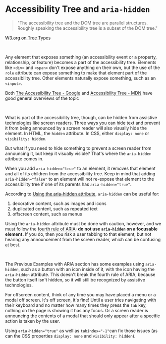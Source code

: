 # Accessibility Tree and `aria-hidden`

<blockquote cite="https://www.w3.org/TR/core-aam/#intro_treetypes">"The accessibility tree and the DOM tree are parallel structures. Roughly speaking the accessibility tree is a subset of the DOM tree."</blockquote>

[W3.org on Tree Types](https://www.w3.org/TR/core-aam/#intro_treetypes)

<br>

Any element that exposes something (an accessibility event or a property, relationship, or feature) becomes a part of the accessibility tree. Elements like `<div>` and `<span>` don't expose anything on their own, but the use of the `role` attribute can expose something to make that element part of the accessibility tree. Other elements naturally expose something, such as an `<input>`.

Both [The Accessibility Tree - Google](https://developers.google.com/web/fundamentals/accessibility/semantics-builtin/the-accessibility-tree) and [Accessibility Tree - MDN](https://developer.mozilla.org/en-US/docs/Glossary/Accessibility_tree) have good general overviews of the topic

<br>

What is part of the accessibility tree, though, can be hidden from assistive technologies like screen readers. Three ways you can hide text and prevent it from being announced by a screen reader will also visually hide the element. In HTML, the `hidden` attribute. In CSS, either `display: none` or `visibility: hidden`.

But what if you need to hide something to prevent a screen reader from announcing it, but keep it visually visible? That's where the `aria-hidden` attribute comes in.

When you add `aria-hidden="true"` to an element, it removes that element and all of its children from the accessibility tree. Keep in mind that adding `aria-hidden="false"` to an element will not re-expose that element to the accessibility tree if one of its parents has `aria-hidden="true"`.

According to [Using the aria-hidden attribute](https://developer.mozilla.org/en-US/docs/Web/Accessibility/ARIA/ARIA_Techniques/Using_the_aria-hidden_attribute), `aria-hidden` can be useful for:

1. decorative content, such as images and icons
2. duplicated content, such as repeated text
3. offscreen content, such as menus

Using the `aria-hidden` attribute must be done with caution, however, and we must follow the [fourth rule of ARIA](https://www.w3.org/TR/using-aria/#fourth): **do not use `aria-hidden` on a focusable element.** If you do, then you risk a user tabbing to that element, but not hearing any announcement from the screen reader, which can be confusing at best.

<br>

The Previous Examples with ARIA section has some examples using `aria-hidden`, such as a button with an icon inside of it, with the icon having the `aria-hidden` attribute. This doesn't break the fourth rule of ARIA, because the button itself isn't hidden, so it will still be recognized by assistive technologies.

For offscreen content, think of any time you may have placed a menu or a modal off screen. It's off screen, it's fine! Until a user tries navigating with their keyboard and no matter how many times they press the `tab` key, nothing on the page is showing it has any focus. Or a screen reader is announcing the contents of a modal that should only appear after a specific action is taken by the user.

Using `aria-hidden="true"` as well as `tabindex="-1"`can fix those issues (as can the CSS properties `display: none` and `visibility: hidden`).
